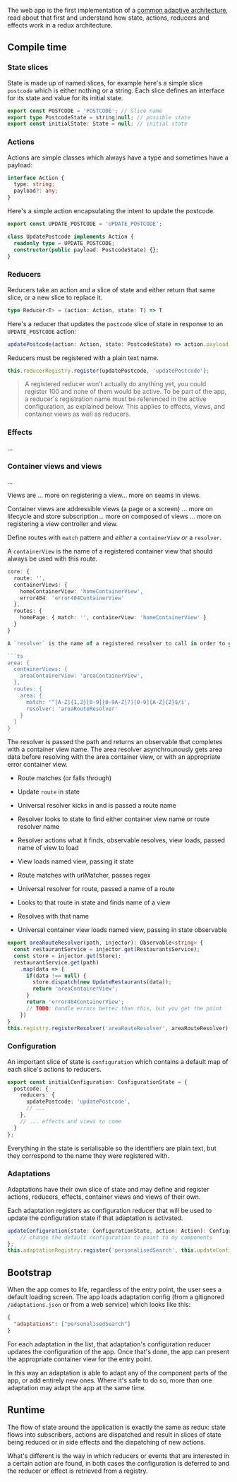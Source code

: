 The web app is the first implementation of a [common adaptive architecture][], read about that first and understand how state, actions, reducers and effects work in a redux architecture.

## Compile time

### State slices

State is made up of named slices, for example here's a simple slice `postcode` which is either nothing or a string. Each slice defines an interface for its state and value for its initial state.

```ts
export const POSTCODE = 'POSTCODE'; // slice name
export type PostcodeState = string|null; // possible state
export const initialState: State = null; // initial state
```

### Actions

Actions are simple classes which always have a type and sometimes have a payload:

```ts
interface Action {
  type: string;
  payload?: any;
}
```

Here's a simple action encapsulating the intent to update the postcode. 

```ts
export const UPDATE_POSTCODE = 'UPDATE_POSTCODE';

class UpdatePostcode implements Action {
  readonly type = UPDATE_POSTCODE;
  constructor(public payload: PostcodeState) {};
}
```

### Reducers

Reducers take an action and a slice of state and either return that same slice, or a new slice to replace it. 

```ts
type Reducer<T> = (action: Action, state: T) => T
```

Here's a reducer that updates the `postcode` slice of state in response to an `UPDATE_POSTCODE` action:

```ts
updatePostcode(action: Action, state: PostcodeState) => action.payload;
```

Reducers must be registered with a plain text name. 

```ts
this.reducerRegistry.register(updatePostcode, 'updatePostcode');
```

> A registered reducer won't actually do anything yet, you could register 100 and none of them would be active. To be part of the app, a reducer's registration name must be referenced in the active configuration, as explained below. This applies to effects, views, and container views as well as reducers.

### Effects
...


### Container views and views
...

Views are ... more on registering a view... more on seams in views.

Container views are addressible views (a page or a screen) ... more on lifecycle and store subscription... more on composed of views ... more on registering a view controller and view.

Define routes with `match` pattern and *either* a `containerView` *or* a `resolver`. 

A `containerView` is the name of a registered container view that should always be used with this route.

```ts
core: {
  route: '',
  containerViews: {
    homeContainerView: 'homeContainerView',
    error404: 'error404ContainerView'
  },
  routes: {
    homePage: { match: '', containerView: 'homeContainerView' }
  }
}

A `resolver` is the name of a registered resolver to call in order to get the name of the container view to use for this route.

```ts
area: {
  containerViews: {
    areaContainerView: 'areaContainerView',
  },
  routes: {
    area: {
      match: '^[A-Z]{1,2}[0-9][0-9A-Z]?)[0-9][A-Z]{2}$/i',
      resolver: 'areaRouteResolver'
    }
  }
}
```

The resolver is passed the path and returns an observable that completes with a container view name. The area resolver asynchrounously gets area data before resolving with the area container view, or with an appropriate error container view.

* Route matches (or falls through)
* Update `route` in state
* Universal resolver kicks in and is passed a route name
* Resolver looks to state to find either container view name or route resolver name
* Resolver actions what it finds, observable resolves, view loads, passed name of view to load
* View loads named view, passing it state

* Route matches with urlMatcher, passes regex
* Universal resolver for route, passed a name of a route
* Looks to that route in state and finds name of a view
* Resolves with that name
* Universal container view loads named view, passing in state observable

```ts
export areaRouteResolver(path, injector): Observable<string> {
  const restaurantService = injector.get(RestaurantsService);
  const store = injector.get(Store);
  restaurantService.get(path)
    .map(data => {
      if(data !== null) {
        store.dispatch(new UpdateRestaurants(data));
        return 'areaContainerView';
      } 
      return 'error404ContainerView';
      // TODO: handle errors better than this, but you get the point
    })
}
this.registry.registerResolver('areaRouteResolver', areaRouteResolver);
```

### Configuration

An important slice of state is `configuration` which contains a default map of each slice's actions to reducers.

```ts
export const initialConfiguration: ConfigurationState = {
  postcode: {
    reducers: {
      updatePostcode: 'updatePostcode',
      // ...
    },
    // ... effects and views to come
  }
};
```

Everything in the state is serialisable so the identifiers are plain text, but they correspond to the name they were registered with.

### Adaptations

Adaptations have their own slice of state and may define and register actions, reducers, effects, container views and views of their own. 

Each adaptation registers as configuration reducer that will be used to update the configuration state if that adaptation is activated.
```ts
updateConfiguration(state: ConfigurationState, action: Action): ConfigurationState {
    // change the default configuration to point to my components
};
this.adaptationRegistry.register('personalisedSearch', this.updateConfiguration);
```

## Bootstrap

When the app comes to life, regardless of the entry point, the user sees a default loading screen. The app loads adaptation config (from a gitignored `/adaptations.json` or from a web service) which looks like this:

```json
{
  "adaptations": ["personalisedSearch"]
}
```

For each adaptation in the list, that adaptation's configuration reducer updates the configuration of the app. Once that's done, the app can present the appropriate container view for the entry point. 

In this way an adaptation is able to adapt any of the component parts of the app, or add entirely new ones. Where it's safe to do so, more than one adaptation may adapt the app at the same time.

## Runtime

The flow of state around the application is exactly the same as redux: state flows into subscribers, actions are dispatched and result in slices of state being reduced or in side effects and the dispatching of new actions. 

What's different is the way in which reducers or events that are interested in a certain action are found, in both cases the configuration is deferred to and the reducer or effect is retrieved from a registry.


[common adaptive architecture]: https://goo.gl/coMJHq
